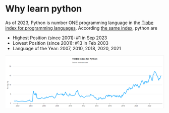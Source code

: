 #  Why learn python

As of 2023, Python is number ONE programming language in the [Tiobe index for programming languages](https://www.tiobe.com/tiobe-index/).
According [the same index](https://www.tiobe.com/tiobe-index/python/), python are

 - Highest Position (since 2001): #1 in Sep 2023
 - Lowest Position (since 2001): #13 in Feb 2003
 - Language of the Year: 2007, 2010, 2018, 2020, 2021


![python-tiobe-index-2023](./images/python-tiobe-index-2023.png)



